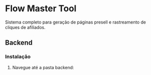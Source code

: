 # Flow Master Tool

Sistema completo para geração de páginas presell e rastreamento de cliques de afiliados.

## Backend

### Instalação

1. Navegue até a pasta backend:

